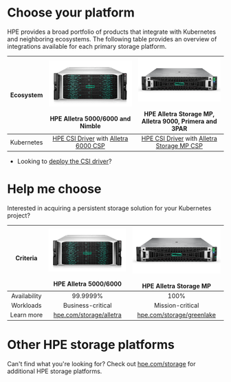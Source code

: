 # Choose your platform

HPE provides a broad portfolio of products that integrate with Kubernetes and neighboring ecosystems. The following table provides an overview of integrations available for each primary storage platform.

| Ecosystem | ![](img/alletra6000.png)<br /><br /> HPE Alletra 5000/6000 and Nimble | ![](img/alletramp.png) <br /><br /> HPE Alletra Storage MP, Alletra 9000, Primera and 3PAR |
| :-: | :-: | :-: |
| Kubernetes | [HPE CSI Driver](../csi_driver/index.md) with [Alletra 6000 CSP](../container_storage_provider/hpe_alletra_6000/index.md) |[HPE CSI Driver](../csi_driver/index.md) with [Alletra Storage MP CSP](../container_storage_provider/hpe_alletra_9000/index.md) |

- Looking to [deploy the CSI driver](../csi_driver/deployment.md)? 

# Help me choose

Interested in acquiring a persistent storage solution for your Kubernetes project?

| Criteria        | ![](img/alletra6000.png)<br /><br /> HPE Alletra 5000/6000     | ![](img/alletramp.png) <br /><br /> HPE Alletra Storage MP |
| :-------------: | :-------------------------------------------------------: | :-------------------------------------------------------: |
| Availability    | 99.9999%                                                  | 100%                                                      |
| Workloads       | Business-critical                                         | Mission-critical                                          |
| Learn&nbsp;more | [hpe.com/storage/alletra](http://hpe.com/storage/alletra) | [hpe.com/storage/greenlake](https://www.hpe.com/us/en/hpe-greenlake-block-storage.html) |

# Other HPE storage platforms

Can't find what you're looking for? Check out [hpe.com/storage](http://hpe.com/storage) for additional HPE storage platforms.
